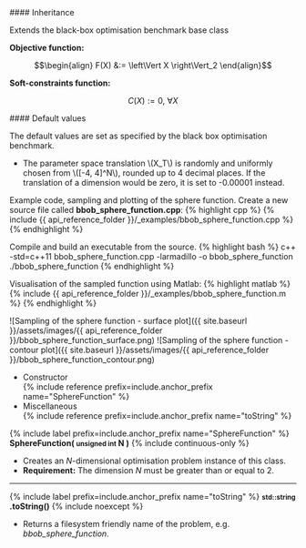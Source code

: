 <div class="custom-callout custom-callout-info">
#### Inheritance

Extends the black-box optimisation benchmark base class
</div>

**Objective function:**

$$\begin{align}
F(X) &:= \left\Vert X \right\Vert_2
\end{align}$$

**Soft-constraints function:**

$$C(X) := 0, \ \forall X$$

<div class="custom-callout custom-callout-info">
#### Default values

The default values are set as specified by the black box optimisation benchmark.

- The parameter space translation \\(X_T\\) is randomly and uniformly chosen from \\([-4, 4]^N\\), rounded up to 4 decimal places. If the translation of a dimension would be zero, it is set to -0.00001 instead.
</div>

Example code, sampling and plotting of the sphere function.
Create a new source file called **bbob_sphere_function.cpp**:
{% highlight cpp %}
{% include {{ api_reference_folder }}/_examples/bbob_sphere_function.cpp %}
{% endhighlight %}

Compile and build an executable from the source.
{% highlight bash %}
c++ -std=c++11 bbob_sphere_function.cpp -larmadillo -o bbob_sphere_function
./bbob_sphere_function
{% endhighlight %}

Visualisation of the sampled function using Matlab:
{% highlight matlab %}
{% include {{ api_reference_folder }}/_examples/bbob_sphere_function.m %}
{% endhighlight %}

![Sampling of the sphere function - surface plot]({{ site.baseurl }}/assets/images/{{ api_reference_folder }}/bbob_sphere_function_surface.png)
![Sampling of the sphere function - contour plot]({{ site.baseurl }}/assets/images/{{ api_reference_folder }}/bbob_sphere_function_contour.png)

- Constructor<br>
  {% include reference prefix=include.anchor_prefix name="SphereFunction" %}
- Miscellaneous<br>
  {% include reference prefix=include.anchor_prefix name="toString" %}

{% include label prefix=include.anchor_prefix name="SphereFunction" %}
**SphereFunction( <small>unsigned int</small> N )** {% include continuous-only %}

- Creates an *N*-dimensional optimisation problem instance of this class.
- **Requirement:** The dimension *N* must be greater than or equal to 2.

---
{% include label prefix=include.anchor_prefix name="toString" %}
**<small>std::string</small> .toString()** {% include noexcept %}

- Returns a filesystem friendly name of the problem, e.g. *bbob_sphere_function*.